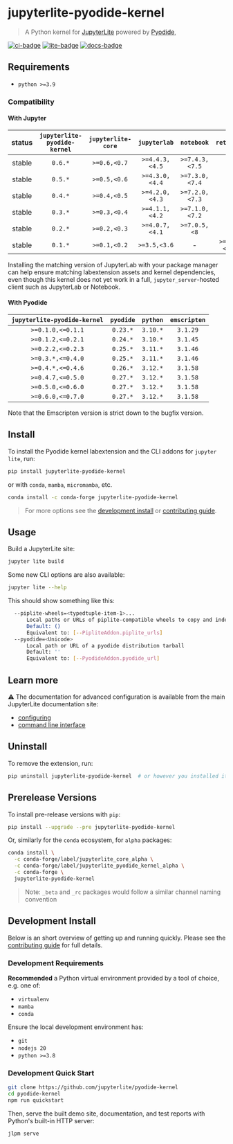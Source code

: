 # jupyterlite-pyodide-kernel

> A Python kernel for [JupyterLite](https://jupyterlite.rtfd.io) powered by
> [Pyodide](https://pyodide.org),

[![ci-badge]][ci] [![lite-badge]][lite] [![docs-badge]][docs]

[ci-badge]: https://github.com/jupyterlite/pyodide-kernel/workflows/Build/badge.svg
[lite-badge]: https://jupyterlite.rtfd.io/en/latest/_static/badge.svg
[lite]: https://jupyterlite-pyodide-kernel.rtfd.io/en/latest/_static
[ci]: https://github.com/jupyterlite/pyodide-kernel/actions?query=branch%3Amain
[docs-badge]:
  https://readthedocs.org/projects/jupyterlite-pyodide-kernel/badge/?version=latest
[docs]: https://jupyterlite-pyodide-kernel.readthedocs.io/en/latest/?badge=latest

## Requirements

- `python >=3.9`

### Compatibility

#### With Jupyter

| status | `jupyterlite-pyodide-kernel` | `jupyterlite-core` |  `jupyterlab`  |   `notebook`   |  `retrolab`  |
| :----: | :--------------------------: | :----------------: | :------------: | :------------: | :----------: |
| stable |           `0.6.*`            |    `>=0.6,<0.7`    | `>=4.4.3,<4.5` | `>=7.4.3,<7.5` |      -       |
| stable |           `0.5.*`            |    `>=0.5,<0.6`    | `>=4.3.0,<4.4` | `>=7.3.0,<7.4` |      -       |
| stable |           `0.4.*`            |    `>=0.4,<0.5`    | `>=4.2.0,<4.3` | `>=7.2.0,<7.3` |      -       |
| stable |           `0.3.*`            |    `>=0.3,<0.4`    | `>=4.1.1,<4.2` | `>=7.1.0,<7.2` |      -       |
| stable |           `0.2.*`            |    `>=0.2,<0.3`    | `>=4.0.7,<4.1` |  `>=7.0.5,<8`  |      -       |
| stable |           `0.1.*`            |    `>=0.1,<0.2`    |  `>=3.5,<3.6`  |       -        | `>=0.3,<0.4` |

Installing the matching version of JupyterLab with your package manager can help ensure
matching labextension assets and kernel dependencies, even though this kernel does not
yet work in a full, `jupyter_server`-hosted client such as JupyterLab or Notebook.

#### With Pyodide

| `jupyterlite-pyodide-kernel` | `pyodide` | `python` | `emscripten` |
| :--------------------------: | :-------: | :------: | :----------: |
|      `>=0.1.0,<=0.1.1`       | `0.23.*`  | `3.10.*` |   `3.1.29`   |
|      `>=0.1.2,<=0.2.1`       | `0.24.*`  | `3.10.*` |   `3.1.45`   |
|      `>=0.2.2,<=0.2.3`       | `0.25.*`  | `3.11.*` |   `3.1.46`   |
|      `>=0.3.*,<=0.4.0`       | `0.25.*`  | `3.11.*` |   `3.1.46`   |
|      `>=0.4.*,<=0.4.6`       | `0.26.*`  | `3.12.*` |   `3.1.58`   |
|      `>=0.4.7,<=0.5.0`       | `0.27.*`  | `3.12.*` |   `3.1.58`   |
|      `>=0.5.0,<=0.6.0`       | `0.27.*`  | `3.12.*` |   `3.1.58`   |
|      `>=0.6.0,<=0.7.0`       | `0.27.*`  | `3.12.*` |   `3.1.58`   |

Note that the Emscripten version is strict down to the bugfix version.

## Install

To install the Pyodide kernel labextension and the CLI addons for `jupyter lite`, run:

```bash
pip install jupyterlite-pyodide-kernel
```

or with `conda`, `mamba`, `micromamba`, etc.

```bash
conda install -c conda-forge jupyterlite-pyodide-kernel
```

> For more options see the [development install](#development-install) or [contributing
> guide][contrib].

## Usage

Build a JupyterLite site:

```bash
jupyter lite build
```

Some new CLI options are also available:

```bash
jupyter lite --help
```

This should show something like this:

```bash
  --piplite-wheels=<typedtuple-item-1>...
      Local paths or URLs of piplite-compatible wheels to copy and index
      Default: ()
      Equivalent to: [--PipliteAddon.piplite_urls]
  --pyodide=<Unicode>
      Local path or URL of a pyodide distribution tarball
      Default: ''
      Equivalent to: [--PyodideAddon.pyodide_url]
```

## Learn more

⚠️ The documentation for advanced configuration is available from the main JupyterLite
documentation site:

- [configuring]
- [command line interface][cli]

[configuring]:
  https://jupyterlite.readthedocs.io/en/latest/howto/index.html#configuring-the-python-environment
[cli]: https://jupyterlite.readthedocs.io/en/latest/reference/cli.html

## Uninstall

To remove the extension, run:

```bash
pip uninstall jupyterlite-pyodide-kernel  # or however you installed it
```

## Prerelease Versions

To install pre-release versions with `pip`:

```bash
pip install --upgrade --pre jupyterlite-pyodide-kernel
```

Or, similarly for the `conda` ecosystem, for `alpha` packages:

```bash
conda install \
  -c conda-forge/label/jupyterlite_core_alpha \
  -c conda-forge/label/jupyterlite_pyodide_kernel_alpha \
  -c conda-forge \
  jupyterlite-pyodide-kernel
```

> Note: `_beta` and `_rc` packages would follow a similar channel naming convention

## Development Install

Below is an short overview of getting up and running quickly. Please see the
[contributing guide][contrib] for full details.

### Development Requirements

**Recommended** a Python virtual environment provided by a tool of choice, e.g. one of:

- `virtualenv`
- `mamba`
- `conda`

Ensure the local development environment has:

- `git`
- `nodejs 20`
- `python >=3.8`

### Development Quick Start

```bash
git clone https://github.com/jupyterlite/pyodide-kernel
cd pyodide-kernel
npm run quickstart
```

Then, serve the built demo site, documentation, and test reports with Python's built-in
HTTP server:

```bash
jlpm serve
```

[contrib]: https://github.com/jupyterlite/pyodide-kernel/blob/main/CONTRIBUTING.md
